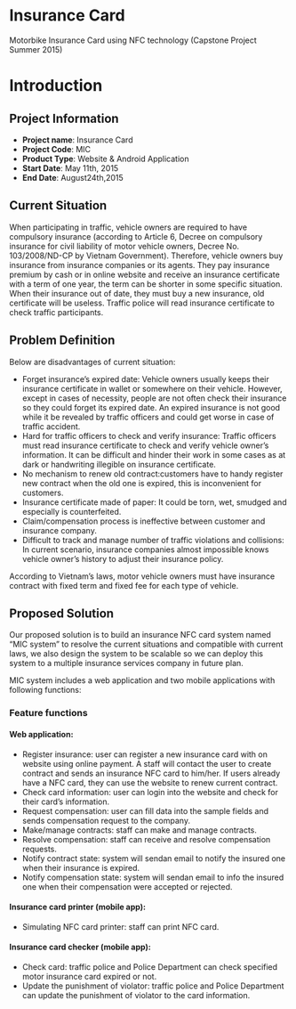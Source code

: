 # Insurance Card
Motorbike Insurance Card using NFC technology (Capstone Project Summer 2015)

# Introduction

## Project Information

- **Project name**: Insurance Card
- **Project Code**: MIC
- **Product Type**: Website & Android Application
- **Start Date**: May 11th, 2015
- **End Date**: August24th,2015

## Current Situation

When participating in traffic, vehicle owners are required to have compulsory insurance (according to Article 6, Decree on compulsory insurance for civil liability of motor vehicle owners, Decree No. 103/2008/ND-CP by Vietnam Government). Therefore, vehicle owners buy insurance from insurance companies or its agents. They pay insurance premium by cash or in online website and receive an insurance certificate with a term of one year, the term can be shorter in some specific situation. When their insurance out of date, they must buy a new insurance, old certificate will be useless. Traffic police will read insurance certificate to check traffic participants.

## Problem Definition

Below are disadvantages of current situation:

- Forget insurance’s expired date: Vehicle owners usually keeps their insurance certificate in wallet or somewhere on their vehicle. However, except in cases of necessity, people are not often check their insurance so they could forget its expired date. An expired insurance is not good while it be revealed by traffic officers and could get worse in case of traffic accident.
- Hard for traffic officers to check and verify insurance: Traffic officers must read insurance certificate to check and verify vehicle owner’s information. It can be difficult and hinder their work in some cases as at dark or handwriting illegible on insurance certificate.
- No mechanism to renew old contract:customers have to handy register new contract when the old one is expired, this is inconvenient for customers.
- Insurance certificate made of paper: It could be torn, wet, smudged and especially is counterfeited.
- Claim/compensation process is ineffective between customer and insurance company.
- Difficult to track and manage number of traffic violations and collisions: In current scenario, insurance companies almost impossible knows vehicle owner’s history to adjust their insurance policy.

According to Vietnam’s laws, motor vehicle owners must have insurance contract with fixed term and fixed fee for each type of vehicle.

## Proposed Solution

Our proposed solution is to build an insurance NFC card system named “MIC system” to resolve the current situations and compatible with current laws, we also design the system to be scalable so we can deploy this system to a multiple insurance services company in future plan.

MIC system includes a web application and two mobile applications with following functions:

### Feature functions

#### Web application: 

- Register insurance: user can register a new insurance card with on website using online payment. A staff will contact the user to create contract and sends an insurance NFC card to him/her. If users already have a NFC card, they can use the website to renew current contract.
- Check card information: user can login into the website and check for their card’s information.
- Request compensation: user can fill data into the sample fields and sends compensation request to the company.
- Make/manage contracts: staff can make and manage contracts.
- Resolve compensation: staff can receive and resolve compensation requests.
- Notify contract state: system will sendan email to notify the insured one when their insurance is expired.
- Notify compensation state: system will sendan email to info the insured one when their compensation were accepted or rejected.

#### Insurance card printer (mobile app):

- Simulating NFC card printer: staff can print NFC card.

#### Insurance card checker (mobile app):

- Check card: traffic police and Police Department can check specified motor insurance card expired or not.
- Update the punishment of violator: traffic police and Police Department can update the punishment of violator to the card information.
